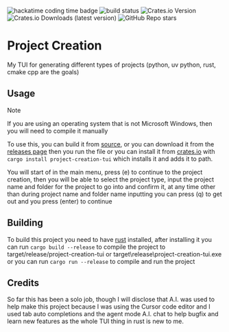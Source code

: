 ![hackatime coding time badge](https://hackatime-badge.hackclub.com/U0825U4K39Q/project-creation)
![build status](https://img.shields.io/github/actions/workflow/status/Ghostboo124/project-creation/rust.yml?branch=main&event=push)
![Crates.io Version](https://img.shields.io/crates/v/project-creation-tui)
![Crates.io Downloads (latest version)](https://img.shields.io/crates/dv/project-creation-tui)
![GitHub Repo stars](https://img.shields.io/github/stars/Ghostboo124/project-creation?style=flat)

# Project Creation

My TUI for generating different types of projects (python, uv python, rust, cmake cpp are the goals)

## Usage

> [!NOTE]
> If you are using an operating system that is not Microsoft Windows, then you will need to compile it manually

To use this, you can build it from [source](https://github.com/Ghostboo124/project-creation#building), or you can download it from the [releases page](https://github.com/Ghostboo124/project-creation/releases/latest) then you run the file or you can install it from [crates.io](https://crates.io/crates/project-creation-tui/) with `cargo install project-creation-tui` which installs it and adds it to path.

You will start of in the main menu, press (e) to continue to the project creation,
then you will be able to select the project type, input the project name and folder for the project to go into and confirm it, at any time other than during project name and folder name inputting you can press (q) to get out and you press (enter) to continue

## Building

To build this project you need to have [rust](https://www.rust-lang.org/tools/install) installed, after installing it you can run `cargo build --release` to compile the project to target/release/project-creation-tui or target\release\project-creation-tui.exe or you can run `cargo run --release` to compile and run the project

## Credits

So far this has been a solo job, though I will disclose that A.I. was used to help make this project because I was using the Cursor code editor and I used tab auto completions and the agent mode A.I. chat to help bugfix and learn new features as the whole TUI thing in rust is new to me.
